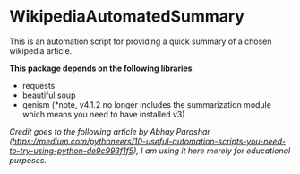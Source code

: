 # WikipediaAutomatedSummary
This is an automation script for providing a quick summary of a chosen wikipedia article.

**This package depends on the following libraries**
* requests
* beautiful soup
* genism (*note, v4.1.2 no longer includes the summarization module which means you need to have installed v3)
  
_Credit goes to the following article by Abhay Parashar (https://medium.com/pythoneers/10-useful-automation-scripts-you-need-to-try-using-python-de9c993f1f5), I am using it here merely for educational purposes._
